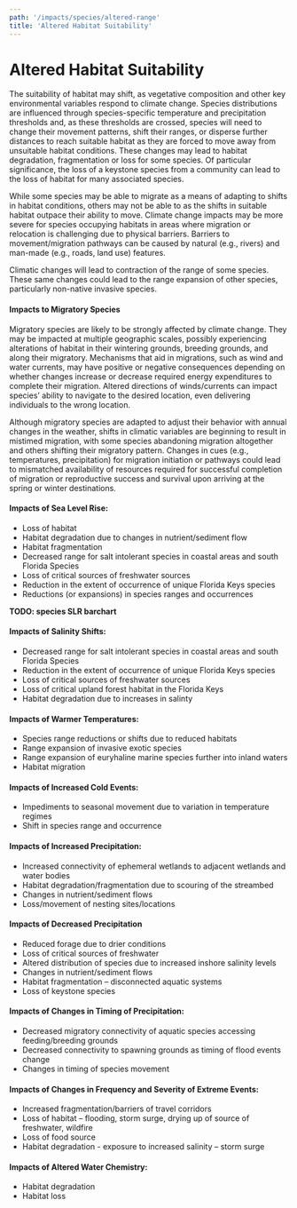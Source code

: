 ```yaml
---
path: '/impacts/species/altered-range'
title: 'Altered Habitat Suitability'
---
```


# Altered Habitat Suitability

The suitability of habitat may shift, as vegetative composition and other key environmental variables respond to climate change. Species distributions are influenced through species-specific temperature and precipitation thresholds and, as these thresholds are crossed, species will need to change their movement patterns, shift their ranges, or disperse further distances to reach suitable habitat as they are forced to move away from unsuitable habitat conditions. These changes may lead to habitat degradation, fragmentation or loss for some species. Of particular significance, the loss of a keystone species from a community can lead to the loss of habitat for many associated species.

While some species may be able to migrate as a means of adapting to shifts in habitat conditions, others may not be able to as the shifts in suitable habitat outpace their ability to move. Climate change impacts may be more severe for species occupying habitats in areas where migration or relocation is challenging due to physical barriers. Barriers to movement/migration pathways can be caused by natural (e.g., rivers) and man-made (e.g., roads, land use) features.

Climatic changes will lead to contraction of the range of some species. These same changes could lead to the range expansion of other species, particularly non-native invasive species.

#### Impacts to Migratory Species

Migratory species are likely to be strongly affected by climate change. They may be impacted at multiple geographic scales, possibly experiencing alterations of habitat in their wintering grounds, breeding grounds, and along their migratory. Mechanisms that aid in migrations, such as wind and water currents, may have positive or negative consequences depending on whether changes increase or decrease required energy expenditures to complete their migration. Altered directions of winds/currents can impact species’ ability to navigate to the desired location, even delivering individuals to the wrong location.

Although migratory species are adapted to adjust their behavior with annual changes in the weather, shifts in climatic variables are beginning to result in mistimed migration, with some species abandoning migration altogether and others shifting their migratory pattern. Changes in cues (e.g., temperatures, precipitation) for migration initiation or pathways could lead to mismatched availability of resources required for successful completion of migration or reproductive success and survival upon arriving at the spring or winter destinations.

#### Impacts of Sea Level Rise:

- Loss of habitat
- Habitat degradation due to changes in nutrient/sediment flow
- Habitat fragmentation
- Decreased range for salt intolerant species in coastal areas and south Florida Species
- Loss of critical sources of freshwater sources
- Reduction in the extent of occurrence of unique Florida Keys species
- Reductions (or expansions) in species ranges and occurrences

**TODO: species SLR barchart**

#### Impacts of Salinity Shifts:

- Decreased range for salt intolerant species in coastal areas and south Florida Species
- Reduction in the extent of occurrence of unique Florida Keys species
- Loss of critical sources of freshwater sources
- Loss of critical upland forest habitat in the Florida Keys
- Habitat degradation due to increases in salinty

#### Impacts of Warmer Temperatures:

- Species range reductions or shifts due to reduced habitats
- Range expansion of invasive exotic species
- Range expansion of euryhaline marine species further into inland waters
- Habitat migration

#### Impacts of Increased Cold Events:

- Impediments to seasonal movement due to variation in temperature regimes
- Shift in species range and occurrence

#### Impacts of Increased Precipitation:

- Increased connectivity of ephemeral wetlands to adjacent wetlands and water bodies
- Habitat degradation/fragmentation due to scouring of the streambed
- Changes in nutrient/sediment flows
- Loss/movement of nesting sites/locations

#### Impacts of Decreased Precipitation

- Reduced forage due to drier conditions
- Loss of critical sources of freshwater
- Altered distribution of species due to increased inshore salinity levels
- Changes in nutrient/sediment flows
- Habitat fragmentation – disconnected aquatic systems
- Loss of keystone species

#### Impacts of Changes in Timing of Precipitation:

- Decreased migratory connectivity of aquatic species accessing feeding/breeding grounds
- Decreased connectivity to spawning grounds as timing of flood events change
- Changes in timing of species movement

#### Impacts of Changes in Frequency and Severity of Extreme Events:

- Increased fragmentation/barriers of travel corridors
- Loss of habitat – flooding, storm surge, drying up of source of freshwater, wildfire
- Loss of food source
- Habitat degradation - exposure to increased salinity – storm surge

#### Impacts of Altered Water Chemistry:

- Habitat degradation
- Habitat loss
